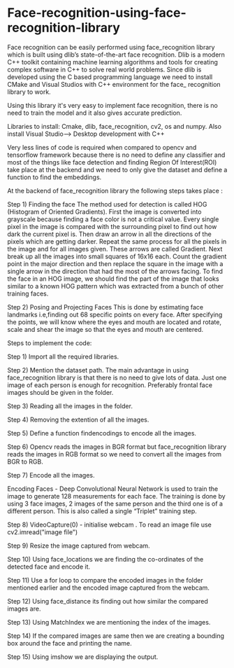 # Face-recognition-using-face-recognition-library

Face recognition can be easily performed using face_recognition library which is built using dlib’s state-of-the-art face recognition. Dlib is a modern C++ toolkit containing machine learning algorithms and tools for creating complex software in C++ to solve real world problems. Since dlib is developed using the C based programming language we need to install CMake and Visual Studios with C++ environment for the face_ recognition library to work.

Using this library it's very easy to implement face recognition, there is no need to train the model and it also gives accurate prediction.

Libraries to install: Cmake, dlib, face_recognition, cv2, os and numpy. Also install Visual Studio--> Desktop development with C++

Very less lines of code is required when compared to opencv and tensorflow framework because there is no need to define any classifier and most of the things like face detection and finding Region Of Interest(ROI) take place at the backend and we need to only give the dataset and define a function to find the embeddings.

At the backend of face_recognition library the following steps takes place :

Step 1) Finding the face The method used for detection is called HOG (Histogram of Oriented Gradients). First the image is converted into grayscale because finding a face color is not a critical value. Every single pixel in the image is compared with the surrounding pixel to find out how dark the current pixel is. Then draw an arrow in all the directions of the pixels which are getting darker. Repeat the same process for all the pixels in the image and for all images given. These arrows are called Gradient. Next break up all the images into small squares of 16x16 each. Count the gradient point in the major direction and then replace the square in the image with a single arrow in the direction that had the most of the arrows facing. To find the face in an HOG image, we should find the part of the image that looks similar to a known HOG pattern which was extracted from a bunch of other training faces.

Step 2) Posing and Projecting Faces This is done by estimating face landmarks i.e,finding out 68 specific points on every face. After specifying the points, we will know where the eyes and mouth are located and rotate, scale and shear the image so that the eyes and mouth are centered.

Steps to implement the code:

Step 1) Import all the required libraries.

Step 2) Mention the dataset path. The main advantage in using face_recognition library is that there is no need to give lots of data. Just one image of each person is enough for recognition. Preferably frontal face images should be given in the folder.

Step 3) Reading all the images in the folder.

Step 4) Removing the extention of all the images.

Step 5) Define a function findencodings to encode all the images.

Step 6) Opencv reads the images in BGR format but face_recognition library reads the images in RGB format so we need to convert all the images from BGR to RGB.

Step 7) Encode all the images.

Encoding Faces - Deep Convolutional Neural Network is used to train the image to generate 128 measurements for each face. The training is done by using 3 face images, 2 images of the same person and the third one is of a different person. This is also called a single “Triplet” training step.

Step 8) VideoCapture(0) - initialise webcam . To read an image file use cv2.imread("image file")

Step 9) Resize the image captured from webcam.

Step 10) Using face_locations we are finding the co-ordinates of the detected face and encode it.

Step 11) Use a for loop to compare the encoded images in the folder mentioned earlier and the encoded image captured from the webcam.

Step 12) Using face_distance its finding out how similar the compared images are.

Step 13) Using MatchIndex we are mentioning the index of the images.

Step 14) If the compared images are same then we are creating a bounding box around the face and printing the name.

Step 15) Using imshow we are displaying the output.
